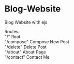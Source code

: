 # Blog-Website
Blog Website with ejs

Routes: <br />
"/"           Root <br />
"/compose"    Compose New Post <br />
"/delete"     Delete Post <br />
"/about"      About Page <br />
"/contact"    Contact Me <br />

